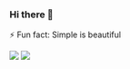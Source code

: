 ### Hi there 👋

⚡ Fun fact: Simple is beautiful


<img src="https://github-readme-stats.vercel.app/api?username=fastengineer&count_private=true&show_icons=true&include_all_commits=true" /> 

<img src="https://github-readme-stats.vercel.app/api/top-langs/?username=fastengineer" />

<!--
**louislam/louislam** is a ✨ _special_ ✨ repository because its `README.md` (this file) appears on your GitHub profile.

Here are some ideas to get you started:
- 🔭 I’m currently working on ...
- 🌱 I’m currently learning ...
- 👯 I’m looking to collaborate on ...
- 🤔 I’m looking for help with ...
- 💬 Ask me about ...
- 📫 How to reach me: ...
- 😄 Pronouns: ...
- ⚡ Fun fact: ...

-->
